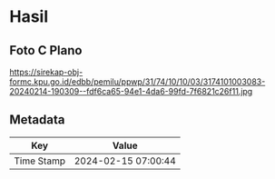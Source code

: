 # Hasil

## Foto C Plano

https://sirekap-obj-formc.kpu.go.id/edbb/pemilu/ppwp/31/74/10/10/03/3174101003083-20240214-190309--fdf6ca65-94e1-4da6-99fd-7f6821c26f11.jpg


## Metadata

| Key        | Value               |
| ---------- | ------------------- |
| Time Stamp | 2024-02-15 07:00:44 |



